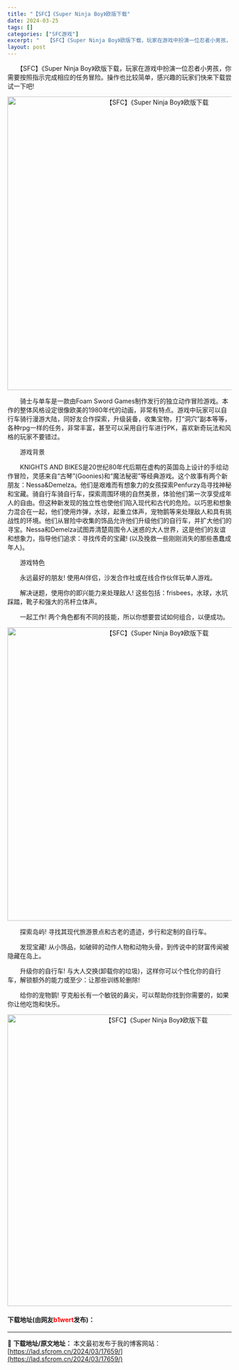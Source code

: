 ```yaml
---
title: "【SFC】《Super Ninja Boy》欧版下载"
date: 2024-03-25
tags: []
categories: ["SFC游戏"]
excerpt: "　　【SFC】《Super Ninja Boy》欧版下载，玩家在游戏中扮演一位忍者小男孩，你需要按照指示完成相应的任务冒险。操作也比较简单，感兴趣的玩家们快来下载尝试一下吧! 　　骑士与单车是一款由Foam Sword Games制作发行的独立动作冒险游戏。本作的整体风格设定很像欧美的1980年代的&hellip;"
layout: post
---
```


 <p>　　【SFC】《Super Ninja Boy》欧版下载，玩家在游戏中扮演一位忍者小男孩，你需要按照指示完成相应的任务冒险。操作也比较简单，感兴趣的玩家们快来下载尝试一下吧!</p> <p align="center"><img align="" border="0" src="https://lad.sfcrom.cn/wp-content/uploads/2024/03/20240325_6600d2889dbcc.png" width="658" alt="【SFC】《Super Ninja Boy》欧版下载" /></p> <p>　　骑士与单车是一款由Foam Sword Games制作发行的独立动作冒险游戏。本作的整体风格设定很像欧美的1980年代的动画，非常有特点。游戏中玩家可以自行车骑行漫游大陆，同好友合作探索，升级装备，收集宝物，打&ldquo;洞穴&rdquo;副本等等，各种rpg一样的任务，非常丰富，甚至可以采用自行车进行PK，喜欢新奇玩法和风格的玩家不要错过。</p> <p>　　游戏背景</p> <p>　　KNIGHTS AND BIKES是20世纪80年代后期在虚构的英国岛上设计的手绘动作冒险，灵感来自&ldquo;古琴&rdquo;(Goonies)和&ldquo;魔法秘密&rdquo;等经典游戏。这个故事有两个新朋友：Nessa&amp;Demelza。他们是艰难而有想象力的女孩探索Penfurzy岛寻找神秘和宝藏。骑自行车骑自行车，探索周围环境的自然美景，体验他们第一次享受成年人的自由。但这种新发现的独立性也使他们陷入现代和古代的危险。以巧思和想象力混合在一起，他们使用炸弹，水球，起重立体声，宠物鹅等来处理敌人和具有挑战性的环境。他们从冒险中收集的饰品允许他们升级他们的自行车，并扩大他们的寻宝。Nessa和Demelza试图弄清楚周围令人迷惑的大人世界，这是他们的友谊和想象力，指导他们追求：寻找传奇的宝藏! (以及挽救一些刚刚消失的那些愚蠢成年人)。</p> <p>　　游戏特色</p> <p>　　永远最好的朋友! 使用AI伴侣，沙发合作社或在线合作伙伴玩单人游戏。</p> <p>　　解决谜题，使用你的即兴能力来处理敌人! 这些包括：frisbees，水球，水坑踩踏，靴子和强大的吊杆立体声。</p> <p>　　一起工作! 两个角色都有不同的技能，所以你想要尝试如何组合，以便成功。</p> <p align="center"><img align="" border="0" src="https://lad.sfcrom.cn/wp-content/uploads/2024/03/20240325_6600d289c801b.png" width="658" alt="【SFC】《Super Ninja Boy》欧版下载" /></p> <p>　　探索岛屿! 寻找其现代旅游景点和古老的遗迹，步行和定制的自行车。</p> <p>　　发现宝藏! 从小饰品，如破碎的动作人物和动物头骨，到传说中的财富传闻被隐藏在岛上。</p> <p>　　升级你的自行车! 与大人交换(卸载你的垃圾)，这样你可以个性化你的自行车，解锁额外的能力或至少：让那些训练轮删除!</p> <p>　　给你的宠物鹅! 亨克船长有一个敏锐的鼻尖，可以帮助你找到你需要的，如果你让他吃饱和快乐。</p> <p align="center"><img align="" border="0" src="https://lad.sfcrom.cn/wp-content/uploads/2024/03/20240325_6600d28b2aa1e.png" width="654" alt="【SFC】《Super Ninja Boy》欧版下载" /></p> <p><h4>下载地址(由网友<font color="red">b1wert</font>发布)：</h4></p> 

---
📖 **下载地址/原文地址：** 本文最初发布于我的博客网站：[https://lad.sfcrom.cn/2024/03/17659/](https://lad.sfcrom.cn/2024/03/17659/)
